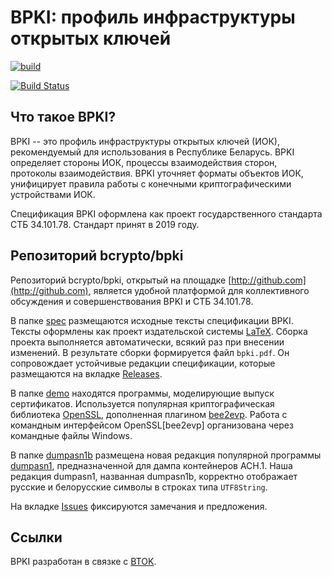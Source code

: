 BPKI: профиль инфраструктуры открытых ключей
============================================

[![build](https://github.com/bcrypto/bpki/actions/workflows/build.yaml/badge.svg)](https://github.com/bcrypto/bpki/actions/workflows/build.yaml)

[![Build Status](https://travis-ci.com/bcrypto/bpki.svg?branch=master)](https://travis-ci.com/bcrypto/bpki)

Что такое BPKI?
---------------

BPKI -- это профиль инфраструктуры открытых ключей (ИОК), рекомендуемый 
для использования в Республике Беларусь. BPKI определяет стороны ИОК, 
процессы взаимодействия сторон, протоколы взаимодействия. BPKI уточняет 
форматы объектов ИОК, унифицирует правила работы с конечными 
криптографическими устройствами ИОК.

Спецификация BPKI оформлена как проект государственного стандарта
СТБ 34.101.78. Стандарт принят в 2019 году.

Репозиторий bcrypto/bpki
------------------------

Репозиторий bcrypto/bpki, открытый на площадке 
[http://github.com](http://github.com), является удобной платформой для 
коллективного обсуждения и совершенствования BPKI и СТБ 34.101.78. 

В папке [spec](spec) размещаются исходные тексты спецификации BPKI. Тексты 
оформлены как проект издательской системы 
[LaTeX](https://ru.wikipedia.org/wiki/LaTeX). Сборка проекта выполняется 
автоматически, всякий раз при внесении изменений.  В результате сборки 
формируется файл `bpki.pdf`. Он сопровождает устойчивые редакции спецификации, 
которые размещаются на вкладке 
[Releases](https://github.com/bcrypto/bpki/releases).

В папке [demo](demo) находятся программы, моделирующие выпуск сертификатов.
Используется популярная криптографическая библиотека 
[OpenSSL](https://github.com/openssl/openssl), дополненная плагином 
[bee2evp](https://github.com/bcrypto/bee2evp). Работа с командным 
интерфейсом OpenSSL[bee2evp] организована через командные файлы Windows.

В папке [dumpasn1b](dumpasn1b) размещена новая редакция популярной программы 
[dumpasn1](http://www.cs.auckland.ac.nz/~pgut001/dumpasn1.c), 
предназначенной для дампа контейнеров АСН.1. Наша редакция dumpasn1, названная 
dumpasn1b, корректно отображает русские и белорусские символы в строках типа 
`UTF8String`.

На вкладке [Issues](https://github.com/bcrypto/bpki/issues) фиксируются 
замечания и предложения.

Ссылки
------

BPKI разработан в связке с [BTOK](http://github.com/bcrypto/btok).

